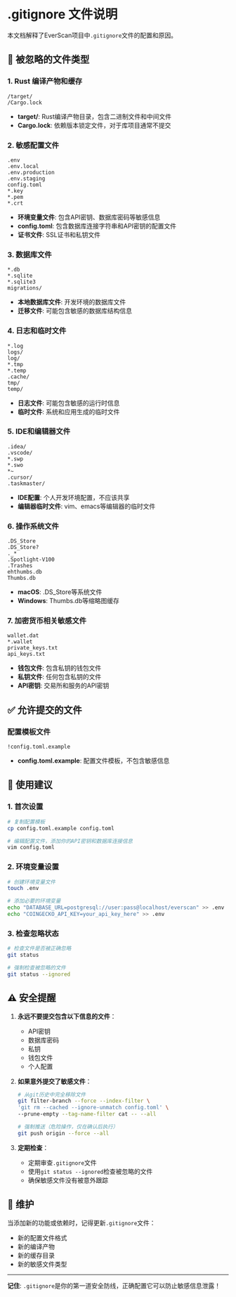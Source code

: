 # .gitignore 文件说明

本文档解释了EverScan项目中`.gitignore`文件的配置和原因。

## 🚫 被忽略的文件类型

### 1. Rust 编译产物和缓存
```
/target/
/Cargo.lock
```
- **target/**: Rust编译产物目录，包含二进制文件和中间文件
- **Cargo.lock**: 依赖版本锁定文件，对于库项目通常不提交

### 2. 敏感配置文件
```
.env
.env.local
.env.production
.env.staging
config.toml
*.key
*.pem
*.crt
```
- **环境变量文件**: 包含API密钥、数据库密码等敏感信息
- **config.toml**: 包含数据库连接字符串和API密钥的配置文件
- **证书文件**: SSL证书和私钥文件

### 3. 数据库文件
```
*.db
*.sqlite
*.sqlite3
migrations/
```
- **本地数据库文件**: 开发环境的数据库文件
- **迁移文件**: 可能包含敏感的数据库结构信息

### 4. 日志和临时文件
```
*.log
logs/
log/
*.tmp
*.temp
.cache/
tmp/
temp/
```
- **日志文件**: 可能包含敏感的运行时信息
- **临时文件**: 系统和应用生成的临时文件

### 5. IDE和编辑器文件
```
.idea/
.vscode/
*.swp
*.swo
*~
.cursor/
.taskmaster/
```
- **IDE配置**: 个人开发环境配置，不应该共享
- **编辑器临时文件**: vim、emacs等编辑器的临时文件

### 6. 操作系统文件
```
.DS_Store
.DS_Store?
._*
.Spotlight-V100
.Trashes
ehthumbs.db
Thumbs.db
```
- **macOS**: .DS_Store等系统文件
- **Windows**: Thumbs.db等缩略图缓存

### 7. 加密货币相关敏感文件
```
wallet.dat
*.wallet
private_keys.txt
api_keys.txt
```
- **钱包文件**: 包含私钥的钱包文件
- **私钥文件**: 任何包含私钥的文件
- **API密钥**: 交易所和服务的API密钥

## ✅ 允许提交的文件

### 配置模板文件
```
!config.toml.example
```
- **config.toml.example**: 配置文件模板，不包含敏感信息

## 🔧 使用建议

### 1. 首次设置
```bash
# 复制配置模板
cp config.toml.example config.toml

# 编辑配置文件，添加你的API密钥和数据库连接信息
vim config.toml
```

### 2. 环境变量设置
```bash
# 创建环境变量文件
touch .env

# 添加必要的环境变量
echo "DATABASE_URL=postgresql://user:pass@localhost/everscan" >> .env
echo "COINGECKO_API_KEY=your_api_key_here" >> .env
```

### 3. 检查忽略状态
```bash
# 检查文件是否被正确忽略
git status

# 强制检查被忽略的文件
git status --ignored
```

## ⚠️ 安全提醒

1. **永远不要提交包含以下信息的文件**：
   - API密钥
   - 数据库密码
   - 私钥
   - 钱包文件
   - 个人配置

2. **如果意外提交了敏感文件**：
   ```bash
   # 从git历史中完全移除文件
   git filter-branch --force --index-filter \
   'git rm --cached --ignore-unmatch config.toml' \
   --prune-empty --tag-name-filter cat -- --all
   
   # 强制推送（危险操作，仅在确认后执行）
   git push origin --force --all
   ```

3. **定期检查**：
   - 定期审查`.gitignore`文件
   - 使用`git status --ignored`检查被忽略的文件
   - 确保敏感文件没有被意外跟踪

## 📝 维护

当添加新的功能或依赖时，记得更新`.gitignore`文件：

- 新的配置文件格式
- 新的编译产物
- 新的缓存目录
- 新的敏感文件类型

---

**记住**: `.gitignore`是你的第一道安全防线，正确配置它可以防止敏感信息泄露！ 